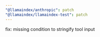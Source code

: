 ```yaml
---
"@llamaindex/anthropic": patch
"@llamaindex/llamaindex-test": patch
---
```


fix: missing condition to stringify tool input
